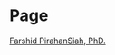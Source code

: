 # Page

[Farshid PirahanSiah, PhD.](https://app.gitbook.com/u/SQCg5l5QSqbccaDsffKNyrV7GKB3 "mention")
